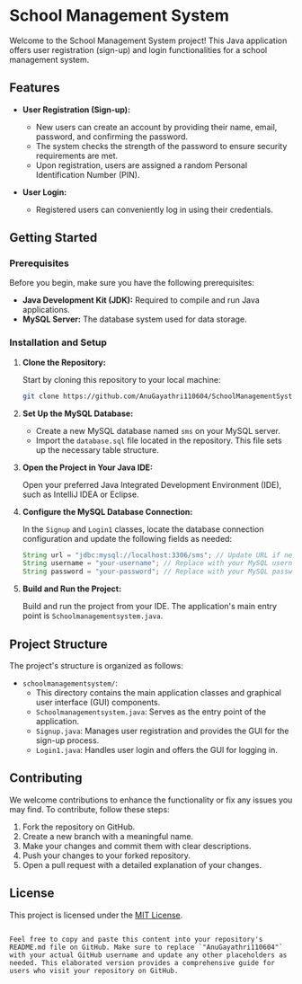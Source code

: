 
# School Management System

Welcome to the School Management System project! This Java application offers user registration (sign-up) and login functionalities for a school management system.

## Features

- **User Registration (Sign-up):**
  - New users can create an account by providing their name, email, password, and confirming the password.
  - The system checks the strength of the password to ensure security requirements are met.
  - Upon registration, users are assigned a random Personal Identification Number (PIN).

- **User Login:**
  - Registered users can conveniently log in using their credentials.

## Getting Started

### Prerequisites

Before you begin, make sure you have the following prerequisites:

- **Java Development Kit (JDK):** Required to compile and run Java applications.
- **MySQL Server:** The database system used for data storage.

### Installation and Setup

1. **Clone the Repository:**

   Start by cloning this repository to your local machine:

   ```bash
   git clone https://github.com/AnuGayathri110604/SchoolManagementSystem.git
   ```

2. **Set Up the MySQL Database:**

   - Create a new MySQL database named `sms` on your MySQL server.
   - Import the `database.sql` file located in the repository. This file sets up the necessary table structure.

3. **Open the Project in Your Java IDE:**

   Open your preferred Java Integrated Development Environment (IDE), such as IntelliJ IDEA or Eclipse.

4. **Configure the MySQL Database Connection:**

   In the `Signup` and `Login1` classes, locate the database connection configuration and update the following fields as needed:

   ```java
   String url = "jdbc:mysql://localhost:3306/sms"; // Update URL if necessary
   String username = "your-username"; // Replace with your MySQL username
   String password = "your-password"; // Replace with your MySQL password
   ```

5. **Build and Run the Project:**

   Build and run the project from your IDE. The application's main entry point is `Schoolmanagementsystem.java`.

## Project Structure

The project's structure is organized as follows:

- `schoolmanagementsystem/`:
  - This directory contains the main application classes and graphical user interface (GUI) components.
  - `Schoolmanagementsystem.java`: Serves as the entry point of the application.
  - `Signup.java`: Manages user registration and provides the GUI for the sign-up process.
  - `Login1.java`: Handles user login and offers the GUI for logging in.

## Contributing

We welcome contributions to enhance the functionality or fix any issues you may find. To contribute, follow these steps:

1. Fork the repository on GitHub.
2. Create a new branch with a meaningful name.
3. Make your changes and commit them with clear descriptions.
4. Push your changes to your forked repository.
5. Open a pull request with a detailed explanation of your changes.

## License

This project is licensed under the [MIT License](LICENSE).
```

Feel free to copy and paste this content into your repository's README.md file on GitHub. Make sure to replace `"AnuGayathri110604"` with your actual GitHub username and update any other placeholders as needed. This elaborated version provides a comprehensive guide for users who visit your repository on GitHub.
